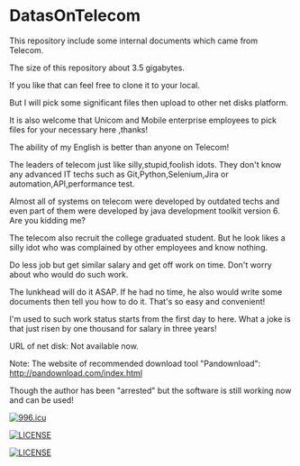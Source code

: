 # DatasOnTelecom

This repository include some internal documents which came from Telecom. 

The size of this repository about 3.5 gigabytes.  

If you like that can feel free to clone it to your local. 

But I will pick some significant files then upload to other net disks platform.

It is also welcome that Unicom and Mobile enterprise employees to pick files for your necessary here ,thanks!

The ability of my English is better than anyone on Telecom!

The leaders of telecom just like silly,stupid,foolish idots. They don't know any advanced IT techs such as Git,Python,Selenium,Jira or automation,API,performance test. 

Almost all of systems on telecom were developed by outdated techs and even part of them were developed by java development toolkit version 6. Are you kidding me?

The telecom also recruit the college graduated student. But he look likes a silly idot who was complained by other employees and know nothing.

Do less job but get similar salary and get off work on time. Don't worry about who would do such work. 

The lunkhead will do it ASAP. If he had no time, he also would write some documents then tell you how to do it. That's so easy and convenient! 

I'm used to such work status starts from the first day to here. What a joke is that just risen by one thousand for salary in three years!

URL of net disk:
Not available now.

Note:
The website of recommended download tool "Pandownload":
http://pandownload.com/index.html

Though the author has been "arrested" but the software is still working now and can be used!

<a href="https://996.icu"><img src="https://img.shields.io/badge/link-996.icu-red.svg" alt="996.icu"></a>

[![LICENSE](https://img.shields.io/badge/license-Anti%20996-blue.svg)](https://github.com/996icu/996.ICU/blob/master/LICENSE)

[![LICENSE](https://img.shields.io/badge/license-Anti%20996-blue.svg)](https://github.com/996icu/996.ICU/blob/master/LICENSE_CN)
